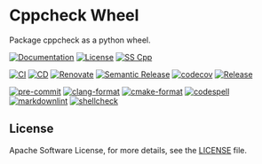 # Cppcheck Wheel

<!-- SPHINX-START -->

Package cppcheck as a python wheel.

[![Documentation](https://img.shields.io/badge/Documentation-sphinx-blue)](https://msclock.github.io/cppcheck-wheel)
[![License](https://img.shields.io/github/license/msclock/cppcheck-wheel)](https://github.com/msclock/cppcheck-wheel/blob/master/LICENSE)
[![SS Cpp](https://img.shields.io/badge/Serious%20Scaffold-pybind11-blue)](https://github.com/serious-scaffold/ss-pybind11)

[![CI](https://github.com/msclock/cppcheck-wheel/actions/workflows/ci.yml/badge.svg)](https://github.com/msclock/cppcheck-wheel/actions/workflows/ci.yml)
[![CD](https://github.com/msclock/cppcheck-wheel/actions/workflows/cd.yml/badge.svg)](https://github.com/msclock/cppcheck-wheel/actions/workflows/cd.yml)
[![Renovate](https://github.com/msclock/cppcheck-wheel/actions/workflows/renovate.yml/badge.svg)](https://github.com/msclock/cppcheck-wheel/actions/workflows/renovate.yml)
[![Semantic Release](https://github.com/msclock/cppcheck-wheel/actions/workflows/semantic-release.yml/badge.svg)](https://github.com/msclock/cppcheck-wheel/actions/workflows/semantic-release.yml)
[![codecov](https://codecov.io/gh/msclock/cppcheck-wheel/branch/master/graph/badge.svg?token=123456789)](https://codecov.io/gh/msclock/cppcheck-wheel)
[![Release](https://img.shields.io/github/v/release/msclock/cppcheck-wheel)](https://github.com/msclock/cppcheck-wheel/releases)

[![pre-commit](https://img.shields.io/badge/pre--commit-enabled-brightgreen?logo=pre-commit)](https://github.com/pre-commit/pre-commit)
[![clang-format](https://img.shields.io/badge/clang--format-enabled-blue)](https://github.com/pre-commit/mirrors-clang-format)
[![cmake-format](https://img.shields.io/badge/cmake--format-enabled-blue)](https://github.com/cheshirekow/cmake-format-precommit)
[![codespell](https://img.shields.io/badge/codespell-enabled-blue)](https://github.com/codespell-project/codespell)
[![markdownlint](https://img.shields.io/badge/markdownlint-enabled-blue)](https://github.com/igorshubovych/markdownlint-cli)
[![shellcheck](https://img.shields.io/badge/shellcheck-enabled-blue)](https://github.com/shellcheck-py/shellcheck-py)

<!-- writes more things here -->

## License

Apache Software License, for more details, see the [LICENSE](https://github.com/msclock/cppcheck-wheel/blob/master/LICENSE) file.
